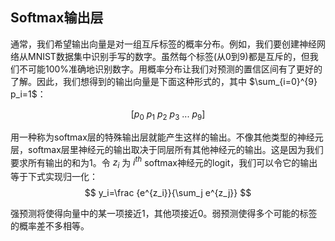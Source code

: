 ## Softmax输出层
通常，我们希望输出向量是对一组互斥标签的概率分布。例如，我们要创建神经网络从MNIST数据集中识别手写的数字。虽然每个标签(从0到9)都是互斥的，但我们不可能100%准确地识别数字。用概率分布让我们对预测的置信区间有了更好的了解。因此，我们想得到的输出向量是下面这种形式的，其中 $\sum_{i=0}^{9} p_i=1$：

$$ [p_0 \ p_1 \ p_2 \ p_3 \ ... \ p_9] $$

用一种称为softmax层的特殊输出层就能产生这样的输出。不像其他类型的神经元层，softmax层里神经元的输出取决于同层所有其他神经元的输出。这是因为我们要求所有输出的和为1。令 $z_i$ 为 $i^{th}$ softmax神经元的logit，我们可以令它的输出等于下式实现归一化：
$$ y_i=\frac {e^{z_i}}{\sum_j e^{z_j}} $$

强预测将使得向量中的某一项接近1，其他项接近0。弱预测使得多个可能的标签的概率差不多相等。